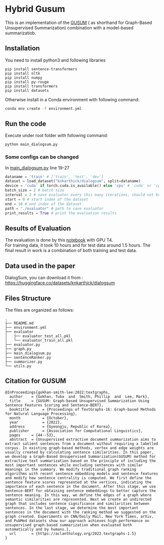 # Hybrid Gusum

This is an implementation of the [GUSUM](https://aclanthology.org/2022.textgraphs-1.5
) ( as shorthand for Graph-Based Unsupervised Summarization) combination with a model-based summarizatiob.

## Installation

You need to install python3 and following libraries

```
pip install sentence-transformers
pip install nltk
pip install numpy
pip install py-rouge
pip install transformers
pip install datasets

```
Otherwise install in a Conda environment with following command:
```bash
conda env create -f environment.yml
```

## Run the code
Execute under root folder with following command:
```bash
python main_dialogsum.py 
```
### Some configs can be changed
In [main_dialogsum.py](./main_dialogsum.py) line 19-27
```python
dataname = 'train' # ['train', 'test', 'dev']
dataset = load_dataset("knkarthick/dialogsum", split=dataname)
device = 'cuda' if torch.cuda.is_available() else 'cpu' # 'cuda' or 'cpu'
batch_size = 2 # batch size 
interval = 2 # save evaluator every this many iterations, should not be smaller than batch_size
start = 0 # start index of the dataset
end = 10 # end index of the dataset
path = "./evaluator" # path to save evaluator
print_results = True # print the evaluation results
```
## Results of Evaluation 
The evaluation is done by this [notebook](https://colab.research.google.com/drive/1w2uCvvzJSvck_fuMaoyPnEOBqxnN78ID?usp=drive_link) with GPU T4.   
For training data, it took 10 hours and for test data around 1.5 hours.
The final result in work is a combination of both training and test data.

## Data used in the paper

DialogSum, you can download it from : https://huggingface.co/datasets/knkarthick/dialogsum

## Files Structure

The files are organized as follows:

```
.
├── README.md
├── environment.yml
├── evaluator
│   ├── evaluator_test_all.pkl
│   └── evaluator_train_all.pkl
├── evaluator.py
├── graph.py
├── main_dialogsum.py
├── sentenceRanker.py
├── summarizer.py
└── utils.py

```
## Citation for GUSUM
```
@InProceedings{gokhan-smith-lee:2022:textgraphs,
  author    = {Gokhan, Tuba  and  Smith, Phillip  and  Lee, Mark},
  title     = {GUSUM: Graph-based Unsupervised Summarization Using Sentence Features Scoring and Sentence-BERT},
  booktitle      = {Proceedings of TextGraphs-16: Graph-based Methods for Natural Language Processing},
  month          = {October},
  year           = {2022},
  address        = {Gyeongju, Republic of Korea},
  publisher      = {Association for Computational Linguistics},
  pages     = {44--53},
  abstract  = {Unsupervised extractive document summarization aims to extract salient sentences from a document without requiring a labelled corpus. In existing graph-based methods, vertex and edge weights are usually created by calculating sentence similarities. In this paper, we develop a Graph-Based Unsupervised Summarization(GUSUM) method for extractive text summarization based on the principle of including the most important sentences while excluding sentences with similar meanings in the summary. We modify traditional graph ranking algorithms with recent sentence embedding models and sentence features and modify how sentence centrality is computed. We first define the sentence feature scores represented at the vertices, indicating the importance of each sentence in the document. After this stage, we use Sentence-BERT for obtaining sentence embeddings to better capture the sentence meaning. In this way, we define the edges of a graph where semantic similarities are represented. Next we create an undirected graph that includes sentence significance and similarities between sentences. In the last stage, we determine the most important sentences in the document with the ranking method we suggested on the graph created. Experiments on CNN/Daily Mail, New York Times, arXiv, and PubMed datasets show our approach achieves high performance on unsupervised graph-based summarization when evaluated both automatically and by humans.},
  url       = {https://aclanthology.org/2022.textgraphs-1.5}
}

```


